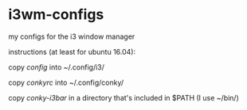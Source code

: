 # i3wm-configs
my configs for the i3 window manager

instructions (at least for ubuntu 16.04):


copy *config* into ~/.config/i3/

copy *conkyrc* into ~/.config/conky/

copy *conky-i3bar* in a directory that's included in $PATH (I use ~/bin/)
